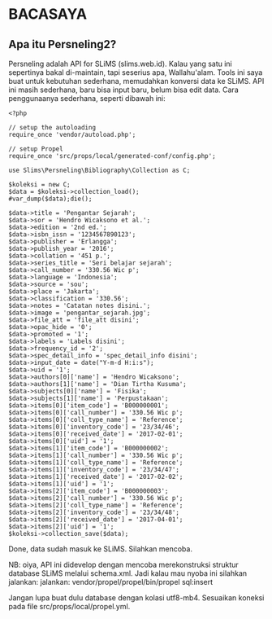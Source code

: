 BACASAYA
========

Apa itu Persneling2?
--------------------

Persneling adalah API for SLiMS (slims.web.id). Kalau yang satu ini sepertinya bakal di-maintain, tapi seserius apa, Wallahu'alam. Tools ini saya buat untuk kebutuhan sederhana, memudahkan konversi data ke SLiMS. API ini masih sederhana, baru bisa input baru, belum bisa edit data. Cara penggunaanya sederhana, seperti dibawah ini:


```
<?php

// setup the autoloading
require_once 'vendor/autoload.php';

// setup Propel
require_once 'src/props/local/generated-conf/config.php';

use Slims\Persneling\Bibliography\Collection as C;
 
$koleksi = new C;
$data = $koleksi->collection_load();
#var_dump($data);die();

$data->title = 'Pengantar Sejarah';
$data->sor = 'Hendro Wicaksono et al.';
$data->edition = '2nd ed.';
$data->isbn_issn = '1234567890123';
$data->publisher = 'Erlangga';
$data->publish_year = '2016';
$data->collation = '451 p.';
$data->series_title = 'Seri belajar sejarah';
$data->call_number = '330.56 Wic p';
$data->language = 'Indonesia';
$data->source = 'sou';
$data->place = 'Jakarta';
$data->classification = '330.56';
$data->notes = 'Catatan notes disini.';
$data->image = 'pengantar_sejarah.jpg';
$data->file_att = 'file_att disini';
$data->opac_hide = '0';
$data->promoted = '1';
$data->labels = 'Labels disini';
$data->frequency_id = '2';
$data->spec_detail_info = 'spec_detail_info disini';
$data->input_date = date("Y-m-d H:i:s");
$data->uid = '1';
$data->authors[0]['name'] = 'Hendro Wicaksono';
$data->authors[1]['name'] = 'Dian Tirtha Kusuma';
$data->subjects[0]['name'] = 'Fisika';
$data->subjects[1]['name'] = 'Perpustakaan';
$data->items[0]['item_code'] = 'B000000001';
$data->items[0]['call_number'] = '330.56 Wic p';
$data->items[0]['coll_type_name'] = 'Reference';
$data->items[0]['inventory_code'] = '23/34/46';
$data->items[0]['received_date'] = '2017-02-01';
$data->items[0]['uid'] = '1';
$data->items[1]['item_code'] = 'B000000002';
$data->items[1]['call_number'] = '330.56 Wic p';
$data->items[1]['coll_type_name'] = 'Reference';
$data->items[1]['inventory_code'] = '23/34/47';
$data->items[1]['received_date'] = '2017-02-02';
$data->items[1]['uid'] = '1';
$data->items[2]['item_code'] = 'B000000003';
$data->items[2]['call_number'] = '330.56 Wic p';
$data->items[2]['coll_type_name'] = 'Reference';
$data->items[2]['inventory_code'] = '23/34/48';
$data->items[2]['received_date'] = '2017-04-01';
$data->items[2]['uid'] = '1';
$koleksi->collection_save($data);

```
Done, data sudah masuk ke SLiMS. Silahkan mencoba.

NB: oiya, API ini didevelop dengan mencoba merekonstruksi struktur database SLiMS melalui schema.xml. Jadi kalau mau nyoba ini silahkan jalankan:
jalankan: vendor/propel/propel/bin/propel sql:insert

Jangan lupa buat dulu database dengan kolasi utf8-mb4. Sesuaikan koneksi pada file src/props/local/propel.yml.
